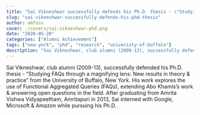 ```yaml
---
title: "Sai Vikneshwar successfully defends his Ph.D. thesis - \"Studying FAQs through a magnifying lens: New results in theory & practice\""
slug: "sai-vikneshwar-successfully-defends-his-phd-thesis"
author: amfoss
cover: ./covers/sai-vikneshwar-phd.png
date: "2020-05-20"
categories: ["Alumni Achievement"]
tags: ["new-york", "phd", "research", "univeristy-of-buffalo"]
description: "Sai Vikneshwar, club alumni (2009-13), successfully defended his Ph.D. thesis - “Studying FAQs through a magnifying lens: New results in theory & practice” from the University of Buffalo, New York."
---
```


Sai Vikneshwar, club alumni (2009-13), successfully defended his Ph.D. thesis - “Studying FAQs through a magnifying lens: New results in theory & practice” from the University of Buffalo, New York. His work explores the use of Functional Aggregated Queries (FAQs), extending Abo Khamis’s work & answering open questions in the field. After graduating from Amrita Vishwa Vidyapeetham, Amritapuri in 2013, Sai interned with Google, Microsoft & Amazon while pursuing his Ph.D.
